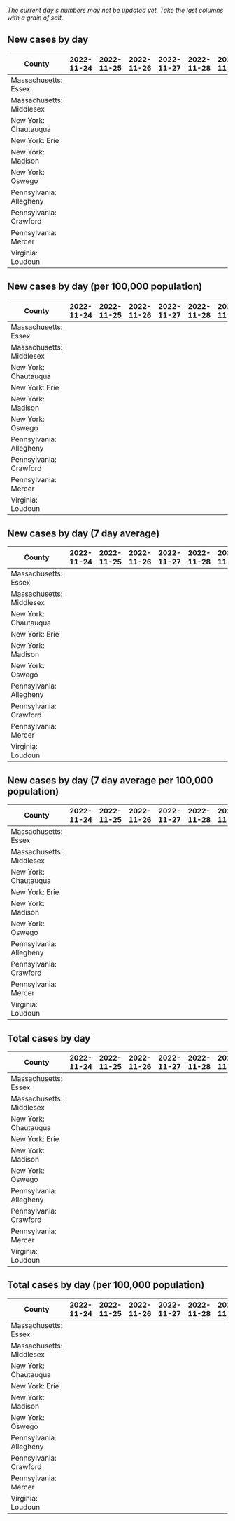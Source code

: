 _The current day's numbers may not be updated yet. Take the last columns with a grain of salt._
## New cases by day

| County | 2022-11-24 | 2022-11-25 | 2022-11-26 | 2022-11-27 | 2022-11-28 | 2022-11-29 | 2022-11-30 |
| --- | --- | --- | --- | --- | --- | --- | --- |
| Massachusetts: Essex |  |  |  |  |  |  |  |
| Massachusetts: Middlesex |  |  |  |  |  |  |  |
| New York: Chautauqua |  |  |  |  |  |  |  |
| New York: Erie |  |  |  |  |  |  |  |
| New York: Madison |  |  |  |  |  |  |  |
| New York: Oswego |  |  |  |  |  |  |  |
| Pennsylvania: Allegheny |  |  |  |  |  |  |  |
| Pennsylvania: Crawford |  |  |  |  |  |  |  |
| Pennsylvania: Mercer |  |  |  |  |  |  |  |
| Virginia: Loudoun |  |  |  |  |  |  |  |

## New cases by day (per 100,000 population)

| County | 2022-11-24 | 2022-11-25 | 2022-11-26 | 2022-11-27 | 2022-11-28 | 2022-11-29 | 2022-11-30 |
| --- | --- | --- | --- | --- | --- | --- | --- |
| Massachusetts: Essex |  |  |  |  |  |  |  |
| Massachusetts: Middlesex |  |  |  |  |  |  |  |
| New York: Chautauqua |  |  |  |  |  |  |  |
| New York: Erie |  |  |  |  |  |  |  |
| New York: Madison |  |  |  |  |  |  |  |
| New York: Oswego |  |  |  |  |  |  |  |
| Pennsylvania: Allegheny |  |  |  |  |  |  |  |
| Pennsylvania: Crawford |  |  |  |  |  |  |  |
| Pennsylvania: Mercer |  |  |  |  |  |  |  |
| Virginia: Loudoun |  |  |  |  |  |  |  |

## New cases by day (7 day average)

| County | 2022-11-24 | 2022-11-25 | 2022-11-26 | 2022-11-27 | 2022-11-28 | 2022-11-29 | 2022-11-30 |
| --- | --- | --- | --- | --- | --- | --- | --- |
| Massachusetts: Essex |  |  |  |  |  |  |  |
| Massachusetts: Middlesex |  |  |  |  |  |  |  |
| New York: Chautauqua |  |  |  |  |  |  |  |
| New York: Erie |  |  |  |  |  |  |  |
| New York: Madison |  |  |  |  |  |  |  |
| New York: Oswego |  |  |  |  |  |  |  |
| Pennsylvania: Allegheny |  |  |  |  |  |  |  |
| Pennsylvania: Crawford |  |  |  |  |  |  |  |
| Pennsylvania: Mercer |  |  |  |  |  |  |  |
| Virginia: Loudoun |  |  |  |  |  |  |  |

## New cases by day (7 day average per 100,000 population)

| County | 2022-11-24 | 2022-11-25 | 2022-11-26 | 2022-11-27 | 2022-11-28 | 2022-11-29 | 2022-11-30 |
| --- | --- | --- | --- | --- | --- | --- | --- |
| Massachusetts: Essex |  |  |  |  |  |  |  |
| Massachusetts: Middlesex |  |  |  |  |  |  |  |
| New York: Chautauqua |  |  |  |  |  |  |  |
| New York: Erie |  |  |  |  |  |  |  |
| New York: Madison |  |  |  |  |  |  |  |
| New York: Oswego |  |  |  |  |  |  |  |
| Pennsylvania: Allegheny |  |  |  |  |  |  |  |
| Pennsylvania: Crawford |  |  |  |  |  |  |  |
| Pennsylvania: Mercer |  |  |  |  |  |  |  |
| Virginia: Loudoun |  |  |  |  |  |  |  |

## Total cases by day

| County | 2022-11-24 | 2022-11-25 | 2022-11-26 | 2022-11-27 | 2022-11-28 | 2022-11-29 | 2022-11-30 |
| --- | --- | --- | --- | --- | --- | --- | --- |
| Massachusetts: Essex |  |  |  |  |  |  | 244984 |
| Massachusetts: Middlesex |  |  |  |  |  |  | 416714 |
| New York: Chautauqua |  |  |  |  |  |  | 28440 |
| New York: Erie |  |  |  |  |  |  | 259618 |
| New York: Madison |  |  |  |  |  |  | 16263 |
| New York: Oswego |  |  |  |  |  |  | 33296 |
| Pennsylvania: Allegheny |  |  |  |  |  |  | 326917 |
| Pennsylvania: Crawford |  |  |  |  |  |  | 23839 |
| Pennsylvania: Mercer |  |  |  |  |  |  | 27276 |
| Virginia: Loudoun |  |  |  |  |  |  | 91583 |

## Total cases by day (per 100,000 population)

| County | 2022-11-24 | 2022-11-25 | 2022-11-26 | 2022-11-27 | 2022-11-28 | 2022-11-29 | 2022-11-30 |
| --- | --- | --- | --- | --- | --- | --- | --- |
| Massachusetts: Essex |  |  |  |  |  |  | 31048.6 |
| Massachusetts: Middlesex |  |  |  |  |  |  | 25855.6 |
| New York: Chautauqua |  |  |  |  |  |  | 22410.8 |
| New York: Erie |  |  |  |  |  |  | 28259.2 |
| New York: Madison |  |  |  |  |  |  | 22924.7 |
| New York: Oswego |  |  |  |  |  |  | 27267.4 |
| Pennsylvania: Allegheny |  |  |  |  |  |  | 26883.6 |
| Pennsylvania: Crawford |  |  |  |  |  |  | 28168.8 |
| Pennsylvania: Mercer |  |  |  |  |  |  | 24926.9 |
| Virginia: Loudoun |  |  |  |  |  |  | 22146.2 |
